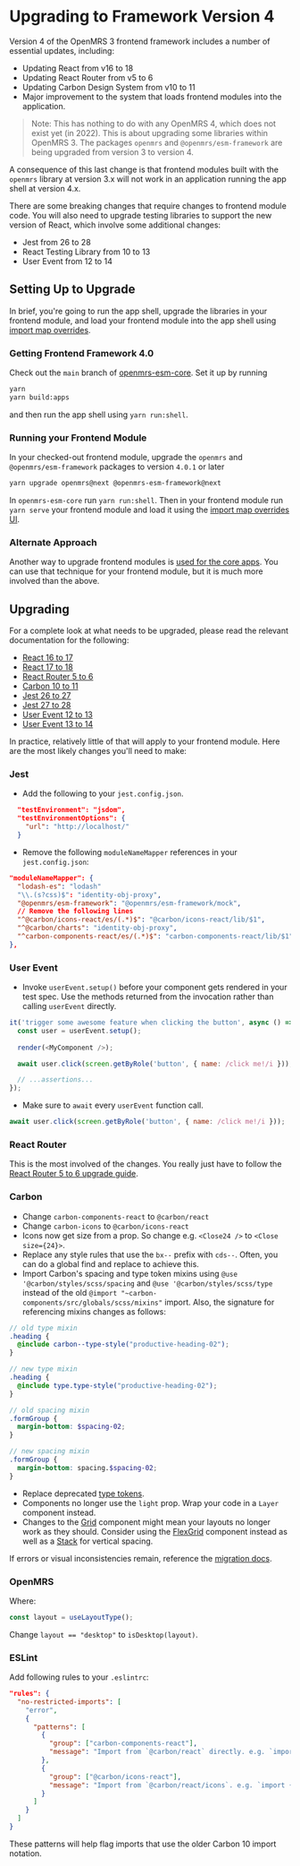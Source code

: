# Upgrading to Framework Version 4

Version 4 of the OpenMRS 3 frontend framework includes a number of essential updates, including:

- Updating React from v16 to 18
- Updating React Router from v5 to 6
- Updating Carbon Design System from v10 to 11
- Major improvement to the system that loads frontend modules into the application.

> Note: This has nothing to do with any OpenMRS 4, which does not exist yet (in 2022). This is about upgrading some libraries within OpenMRS 3. The packages `openmrs` and `@openmrs/esm-framework` are being upgraded from version 3 to version 4.

A consequence of this last change is that frontend modules built with the `openmrs`
library at version 3.x will not work in an application running the app shell at
version 4.x.

There are some breaking changes that require changes to frontend module code.
You will also need to upgrade testing libraries to support the new version of React, which
involve some additional changes:
- Jest from 26 to 28
- React Testing Library from 10 to 13
- User Event from 12 to 14

## Setting Up to Upgrade

<!-- TODO: Update this when 4.0.0 is released! -->

In brief, you're going to run the app shell, upgrade the libraries in your frontend module, and load your frontend module into the app shell using [import map overrides](https://o3-dev.docs.openmrs.org/#/getting_started/setup?id=import-map-overrides).

### Getting Frontend Framework 4.0

Check out the `main` branch of [openmrs-esm-core](https://github.com/openmrs/openmrs-esm-core/tree/main).
Set it up by running

```sh
yarn
yarn build:apps
```

and then run the app shell using `yarn run:shell`.

### Running your Frontend Module

In your checked-out frontend module, upgrade the `openmrs` and `@openmrs/esm-framework`
packages to version `4.0.1` or later

```sh
yarn upgrade openmrs@next @openmrs-esm-framework@next
```

In `openmrs-esm-core` run `yarn run:shell`. Then in your frontend module run `yarn serve` your frontend module and load it using the [import map overrides UI](https://o3-dev.docs.openmrs.org/#/getting_started/setup?id=import-map-overrides).

### Alternate Approach

Another way to upgrade frontend modules is [used for the core apps](https://o3-dev.docs.openmrs.org/#/under_the_hood/migration_guide?id=procedure). You can use that technique for your frontend module, but it is much more involved than the above.

## Upgrading

For a complete look at what needs to be upgraded, please read the relevant documentation for the following:

- [React 16 to 17](https://reactjs.org/blog/2020/08/10/react-v17-rc.html#other-breaking-changes)
- [React 17 to 18](https://reactjs.org/blog/2022/03/08/react-18-upgrade-guide.html)
- [React Router 5 to 6](https://reactrouter.com/docs/en/v6/upgrading/v5)
- [Carbon 10 to 11](https://github.com/carbon-design-system/carbon/blob/main/docs/migration/v11.md)
- [Jest 26 to 27](https://jestjs.io/blog/2021/05/25/jest-27)
- [Jest 27 to 28](https://jestjs.io/docs/28.x/migration-guide)
- [User Event 12 to 13](https://github.com/testing-library/user-event/releases/tag/v12.0.0)
- [User Event 13 to 14](https://github.com/testing-library/user-event/releases/tag/v14.0.0)

In practice, relatively little of that will apply to your frontend module. Here are the
most likely changes you'll need to make:

### Jest

- Add the following to your `jest.config.json`.

```json
  "testEnvironment": "jsdom",
  "testEnvironmentOptions": {
    "url": "http://localhost/"
  }
```

- Remove the following `moduleNameMapper` references in your `jest.config.json`:

```json
"moduleNameMapper": {
  "lodash-es": "lodash"
  "\\.(s?css)$": "identity-obj-proxy",
  "@openmrs/esm-framework": "@openmrs/esm-framework/mock",
  // Remove the following lines
  "^@carbon/icons-react/es/(.*)$": "@carbon/icons-react/lib/$1",
  "^@carbon/charts": "identity-obj-proxy",
  "^carbon-components-react/es/(.*)$": "carbon-components-react/lib/$1",
},
```

### User Event

- Invoke `userEvent.setup()` before your component gets rendered in your test spec. Use the methods returned from the invocation rather than calling `userEvent` directly.

```js
it('trigger some awesome feature when clicking the button', async () => {
  const user = userEvent.setup();
  
  render(<MyComponent />);

  await user.click(screen.getByRole('button', { name: /click me!/i }));

  // ...assertions...
});
```

- Make sure to `await` every `userEvent` function call.

```js
await user.click(screen.getByRole('button', { name: /click me!/i }));
```

### React Router

This is the most involved of the changes. You really just have to follow the [React Router 5 to 6 upgrade guide](https://reactrouter.com/docs/en/v6/upgrading/v5#introduction).

### Carbon
- Change `carbon-components-react` to `@carbon/react`
- Change `carbon-icons` to `@carbon/icons-react`
- Icons now get size from a prop. So change e.g. `<Close24 />` to `<Close size={24}>`.
- Replace any style rules that use the `bx--` prefix with `cds--`. Often, you can do a global find and replace to achieve this.
- Import Carbon's spacing and type token mixins using `@use '@carbon/styles/scss/spacing` and `@use '@carbon/styles/scss/type` instead of the old `@import "~carbon-components/src/globals/scss/mixins"` import. Also, the signature for referencing mixins changes as follows:

```scss
// old type mixin
.heading {
  @include carbon--type-style("productive-heading-02");
}

// new type mixin
.heading {
  @include type.type-style("productive-heading-02");
}

// old spacing mixin
.formGroup {
  margin-bottom: $spacing-02;
}

// new spacing mixin
.formGroup {
  margin-bottom: spacing.$spacing-02;
}
```

- Replace deprecated [type tokens](https://github.com/carbon-design-system/carbon/blob/main/docs/migration/v11.md#type-tokens).
- Components no longer use the `light` prop. Wrap your code in a `Layer` component instead.
- Changes to the [Grid](https://github.com/carbon-design-system/carbon/blob/main/docs/migration/v11.md#grid) component might mean your layouts no longer work as they should. Consider using the [FlexGrid](https://github.com/carbon-design-system/carbon/blob/main/docs/migration/v11.md#flexgrid) component instead as well as a [Stack](https://react.carbondesignsystem.com/?path=/story/layout-stack--default) for vertical spacing.


If errors or visual inconsistencies remain, reference the [migration docs](https://github.com/carbon-design-system/carbon/blob/main/docs/migration/v11.md).

### OpenMRS

Where:

```typescript
const layout = useLayoutType();
```

Change `layout == "desktop"` to `isDesktop(layout)`.

### ESLint

Add following rules to your `.eslintrc`:

```json
"rules": {
  "no-restricted-imports": [
    "error",
    {
      "patterns": [
        {
          "group": ["carbon-components-react"],
          "message": "Import from `@carbon/react` directly. e.g. `import { Toggle } from '@carbon/react'`"
        },
        {
          "group": ["@carbon/icons-react"],
          "message": "Import from `@carbon/react/icons`. e.g. `import { ChevronUp } from '@carbon/react/icons'`"
        }
      ]
    }
  ]
}
```

These patterns will help flag imports that use the older Carbon 10 import notation.
